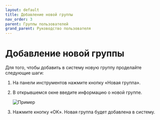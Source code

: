 ```yaml
---
layout: default
title: Добавление новой группы
nav_order: 3
parent: Группы пользователей
grand_parent: Руководство пользователя
---
```

# Добавление новой группы

Для того, чтобы добавить в систему новую группу проделайте следующие шаги:

1. На панели инструментов нажмите кнопку «Новая группа».

2. В открывшемся окне введите информацию о новой группе.

	![Пример]({{site.baseurl}}/images/u-7.png)

3. Нажмите кнопку «OK». Новая группа будет добавлена в систему.